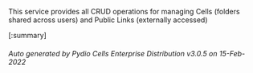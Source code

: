 






This service provides all CRUD operations for managing Cells (folders shared across users) and Public Links (externally accessed)

[:summary]

###### Auto generated by Pydio Cells Enterprise Distribution v3.0.5 on 15-Feb-2022
